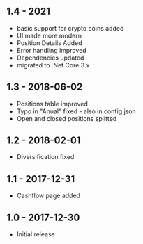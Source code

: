## 1.4 - 2021

- basic support for crypto coins added
- UI made more modern
- Position Details Added
- Error handling improved
- Dependencies updated 
- migrated to .Net Core 3.x

## 1.3 - 2018-06-02 

- Positions table improved
- Typo in "Anual" fixed - also in config json
- Open and closed positions splitted

## 1.2 - 2018-02-01 

- Diversification fixed

## 1.1 - 2017-12-31 

- Cashflow page added

## 1.0 - 2017-12-30

- Initial release

